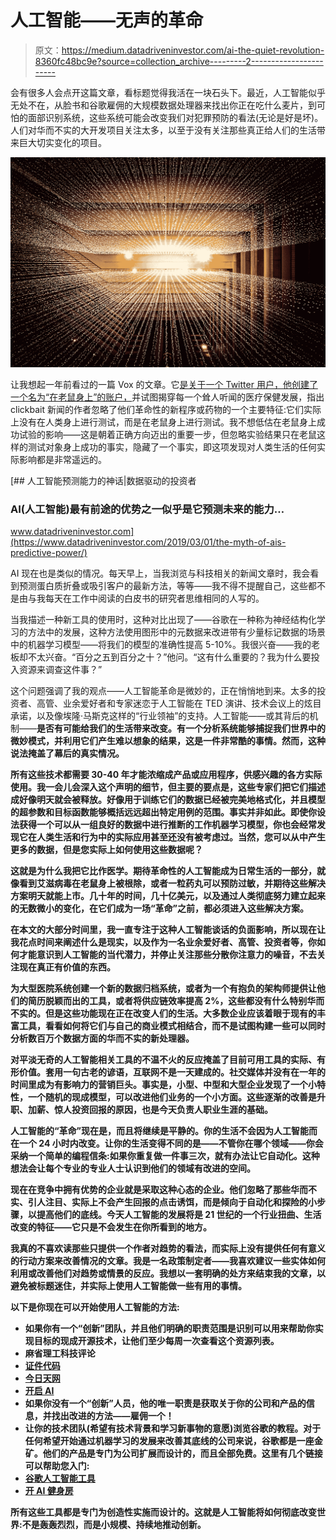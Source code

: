 # 人工智能——无声的革命

> 原文：<https://medium.datadriveninvestor.com/ai-the-quiet-revolution-8360fc48bc9e?source=collection_archive---------2----------------------->

会有很多人会点开这篇文章，看标题觉得我活在一块石头下。最近，人工智能似乎无处不在，从脸书和谷歌雇佣的大规模数据处理器来找出你正在吃什么麦片，到可怕的面部识别系统，这些系统可能会改变我们对犯罪预防的看法(无论是好是坏)。人们对华而不实的大开发项目关注太多，以至于没有关注那些真正给人们的生活带来巨大切实变化的项目。

![](img/5f4d89829c84ae79d6a0f995b9a9e749.png)

让我想起一年前看过的一篇 Vox 的文章。它[是关于一个 Twitter 用户，他创建了一个名为“在老鼠身上”的账户，](https://www.vox.com/future-perfect/2019/6/15/18679138/nutrition-health-science-mice-news)并试图揭穿每一个耸人听闻的医疗保健发展，指出 clickbait 新闻的作者忽略了他们革命性的新程序或药物的一个主要特征:它们实际上没有在人类身上进行测试，而是在老鼠身上进行测试。我不想低估在老鼠身上成功试验的影响——这是朝着正确方向迈出的重要一步，但忽略实验结果只在老鼠这样的测试对象身上成功的事实，隐藏了一个事实，即这项发现对人类生活的任何实际影响都是非常遥远的。

[](https://www.datadriveninvestor.com/2019/03/01/the-myth-of-ais-predictive-power/) [## 人工智能预测能力的神话|数据驱动的投资者

### AI(人工智能)最有前途的优势之一似乎是它预测未来的能力…

www.datadriveninvestor.com](https://www.datadriveninvestor.com/2019/03/01/the-myth-of-ais-predictive-power/) 

AI 现在也是类似的情况。每天早上，当我浏览与科技相关的新闻文章时，我会看到预测蛋白质折叠或吸引客户的最新方法，等等——我不得不提醒自己，这些都不是由与我每天在工作中阅读的白皮书的研究者思维相同的人写的。

当我描述一种新工具的使用时，这种对比出现了——谷歌在一种称为神经结构化学习的方法中的发展，这种方法使用图形中的元数据来改进带有少量标记数据的场景中的机器学习模型——将我们的模型的准确性提高 5-10%。我很兴奋——我的老板却不太兴奋。“百分之五到百分之十？”他问。“这有什么重要的？我为什么要投入资源来调查这件事？”

这个问题强调了我的观点——人工智能革命是微妙的，正在悄悄地到来。太多的投资者、高管、业余爱好者和专家迷恋于人工智能在 TED 演讲、技术会议上的炫目承诺，以及像埃隆·马斯克这样的“行业领袖”的支持。人工智能——或其背后的机制——**是否有可能给我们的生活带来改变。有一个分析系统能够捕捉我们世界中的微妙模式，并利用它们产生难以想象的结果，这是一件非常酷的事情。然而，这种说法掩盖了幕后的真实情况。**

**所有这些技术都需要 30-40 年才能浓缩成产品或应用程序，供感兴趣的各方实际使用。我一会儿会深入这个声明的细节，但主要的要点是，这些专家们把它们描述成好像明天就会被释放。好像用于训练它们的数据已经被完美地格式化，并且模型的超参数和目标函数能够概括远远超出特定用例的范围。事实并非如此。即使你设法获得一个可以从一组良好的数据中进行推断的工作机器学习模型，你也会经常发现它在人类生活和行为中的实际应用甚至还没有被考虑过。当然，您可以从中产生更多的数据，但是您实际上如何使用这些数据呢？**

**这就是为什么我把它比作医学。期待革命性的人工智能成为日常生活的一部分，就像看到艾滋病毒在老鼠身上被根除，或者一粒药丸可以预防过敏，并期待这些解决方案明天就能上市。几十年的时间，几十亿美元，以及通过人类彻底努力建立起来的无数微小的变化，在它们成为一场“革命”之前，都必须进入这些解决方案。**

**在本文的大部分时间里，我一直专注于这种人工智能谈话的负面影响，所以现在让我花点时间来阐述什么是现实，以及作为一名业余爱好者、高管、投资者等，你如何才能意识到人工智能的当代潜力，并停止关注那些分散你注意力的噪音，不去关注现在真正有价值的东西。**

**为大型医院系统创建一个新的数据归档系统，或者为一个有抱负的架构师提供让他们的简历脱颖而出的工具，或者将供应链效率提高 2%，这些都没有什么特别华而不实的。但是这些功能现在正在改变人们的生活。大多数企业应该着眼于现有的丰富工具，看看如何将它们与自己的商业模式相结合，而不是试图构建一些可以同时分析数百万个数据方面的华而不实的新处理器。**

**对平淡无奇的人工智能相关工具的不温不火的反应掩盖了目前可用工具的实际、有形价值。套用一句古老的谚语，互联网不是一天建成的。社交媒体并没有在一年的时间里成为有影响力的营销巨头。事实是，小型、中型和大型企业发现了一个小特性，一个随机的现成模型，可以改进他们业务的一个小方面。这些逐渐的改善是升职、加薪、惊人投资回报的原因，也是今天负责人职业生涯的基础。**

**人工智能的“革命”现在是，而且将继续是平静的。你的生活不会因为人工智能而在一个 24 小时内改变。让你的生活变得不同的是——不管你在哪个领域——你会采纳一个简单的编程信条:如果你重复做一件事三次，就有办法让它自动化。这种想法会让每个专业的专业人士认识到他们的领域有改进的空间。**

**现在在竞争中拥有优势的企业就是采取这种心态的企业。他们忽略了那些华而不实、引人注目、实际上不会产生回报的点击诱饵，而是倾向于自动化和探险的小步骤，以提高他们的底线。今天人工智能的发展将是 21 世纪的一个行业扭曲、生活改变的特征——它只是不会发生在你所看到的地方。**

**我真的不喜欢读那些只提供一个作者对趋势的看法，而实际上没有提供任何有意义的行动方案来改善情况的文章。我是一名政策制定者——我喜欢建议一些实体如何利用或改善他们对趋势或情景的反应。我想以一套明确的处方来结束我的文章，以避免被标题迷住，并实际上使用人工智能做一些有用的事情。**

**以下是你现在可以开始使用人工智能的方法:**

*   **如果你有一个“创新”团队，并且他们明确的职责范围是识别可以用来帮助你实现目标的现成开源技术，让他们至少每周一次查看这个资源列表。**
*   **麻省理工科技评论**
*   **[证件代码](https://paperswithcode.com/)**
*   **[今日天网](https://www.skynettoday.com/)**
*   **[开启 AI](https://openai.com/)**
*   **如果你没有一个“创新”人员，他的唯一职责是获取关于你的公司和产品的信息，并找出改进的方法——雇佣一个！**
*   **让你的技术团队(希望有技术背景和学习新事物的意愿)浏览谷歌的教程。对于任何希望开始通过机器学习的发展来改善其底线的公司来说，谷歌都是一座金矿。他们的产品是专门为公司扩展而设计的，而且全部免费。这里有几个链接可以帮助您入门:**
*   **[谷歌人工智能工具](https://ai.google/tools/)**
*   **[开 AI 健身房](https://gym.openai.com/)**

**所有这些工具都是专门为创造性实施而设计的。这就是人工智能将如何彻底改变世界:不是轰轰烈烈，而是小规模、持续地推动创新。**